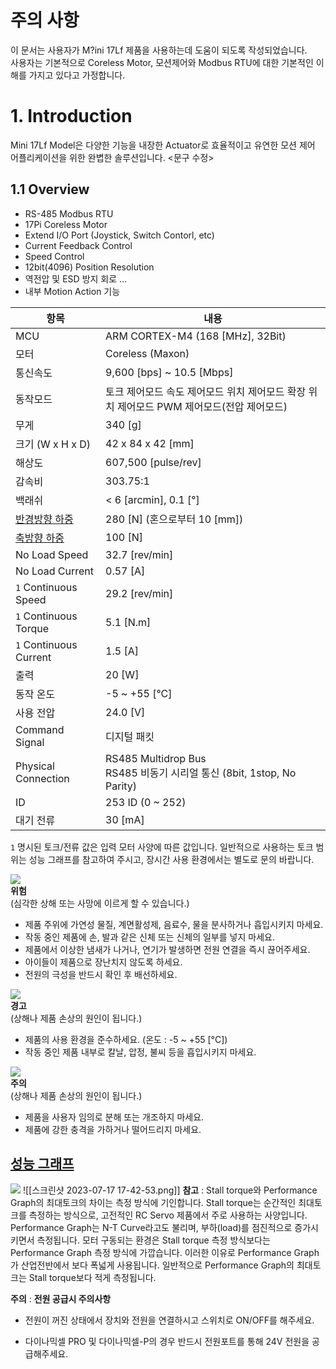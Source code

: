 # 주의 사항
이 문서는 사용자가 M?ini 17Lf 제품을 사용하는데 도움이 되도록 작성되었습니다.   
사용자는 기본적으로 Coreless Motor, 모션제어와 Modbus RTU에 대한 기본적인 이해를 가지고 있다고 가정합니다.  

# 1. Introduction
Mini 17Lf Model은 다양한 기능을 내장한 Actuator로 효율적이고 유연한 모션 제어 어플리케이션을 위한 완볍한 솔루션입니다. <문구 수정>
## 1.1 Overview
- RS-485 Modbus RTU
- 17Pi Coreless Motor
- Extend I/O Port (Joystick, Switch Contorl, etc)
- Current Feedback Control
- Speed Control
- 12bit(4096) Position Resolution
- 역전압 및 ESD 방지 회로 ...
- 내부 Motion Action 기능

|항목|내용|
|---|---|
|MCU|ARM CORTEX-M4 (168 [MHz], 32Bit)|
|모터|Coreless (Maxon)|
|통신속도|9,600 [bps] ~ 10.5 [Mbps]|
|동작모드|토크 제어모드  속도 제어모드  위치 제어모드  확장 위치 제어모드  PWM 제어모드(전압 제어모드)|
|무게|340 [g]|
|크기 (W x H x D)|42 x 84 x 42 [mm]|
|해상도|607,500 [pulse/rev]|
|감속비|303.75:1|
|백래쉬|< 6 [arcmin], 0.1 [°]|
|[반경방향 하중](https://emanual.robotis.com/assets/images/dxl/axial_radial_load_pro.png)|280 [N] (혼으로부터 10 [mm])|
|[축방향 하중](https://emanual.robotis.com/assets/images/dxl/axial_radial_load_pro.png)|100 [N]|
|No Load Speed|32.7 [rev/min]|
|No Load Current|0.57 [A]|
|`1` Continuous Speed|29.2 [rev/min]|
|`1` Continuous Torque|5.1 [N.m]|
|`1` Continuous Current|1.5 [A]|
|출력|20 [W]|
|동작 온도|-5 ~ +55 [°C]|
|사용 전압|24.0 [V]|
|Command Signal|디지털 패킷|
|Physical Connection|RS485 Multidrop Bus  <br>RS485 비동기 시리얼 통신 (8bit, 1stop, No Parity)|
|ID|253 ID (0 ~ 252)|
|대기 전류|30 [mA]|

`1` 명시된 토크/전류 값은 입력 모터 사양에 따른 값입니다. 일반적으로 사용하는 토크 범위는 성능 그래프를 참고하여 주시고, 장시간 사용 환경에서는 별도로 문의 바랍니다.

![](https://emanual.robotis.com/assets/images/icon_warning.png)  
**위험**  
(심각한 상해 또는 사망에 이르게 할 수 있습니다.)

- 제품 주위에 가연성 물질, 계면활성제, 음료수, 물을 분사하거나 흡입시키지 마세요.
- 작동 중인 제품에 손, 발과 같은 신체 또는 신체의 일부를 넣지 마세요.
- 제품에서 이상한 냄새가 나거나, 연기가 발생하면 전원 연결을 즉시 끊어주세요.
- 아이들이 제품으로 장난치지 않도록 하세요.
- 전원의 극성을 반드시 확인 후 배선하세요.

![](https://emanual.robotis.com/assets/images/icon_warning.png)  
**경고**  
(상해나 제품 손상의 원인이 됩니다.)

- 제품의 사용 환경을 준수하세요. (온도 : -5 ~ +55 [°C])
- 작동 중인 제품 내부로 칼날, 압정, 불씨 등을 흡입시키지 마세요.

![](https://emanual.robotis.com/assets/images/icon_warning.png)  
**주의**  
(상해나 제품 손상의 원인이 됩니다.)

- 제품을 사용자 임의로 분해 또는 개조하지 마세요.
- 제품에 강한 충격을 가하거나 떨어드리지 마세요.
## [성능 그래프](https://emanual.robotis.com/docs/kr/dxl/p/ph42-020-s300-r/#%EC%84%B1%EB%8A%A5-%EA%B7%B8%EB%9E%98%ED%94%84)[](https://emanual.robotis.com/docs/kr/dxl/p/ph42-020-s300-r/#%EC%84%B1%EB%8A%A5-%EA%B7%B8%EB%9E%98%ED%94%84)

![](https://emanual.robotis.com/assets/images/dxl/pro/h42-20-s300-r_performance_graph_2.jpg)
![[스크린샷 2023-07-17 17-42-53.png]]
**참고** : Stall torque와 Performance Graph의 최대토크의 차이는 측정 방식에 기인합니다. Stall torque는 순간적인 최대토크를 측정하는 방식으로, 고전적인 RC Servo 제품에서 주로 사용하는 사양입니다. Performance Graph는 N-T Curve라고도 불리며, 부하(load)를 점진적으로 증가시키면서 측정됩니다. 모터 구동되는 환경은 Stall torque 측정 방식보다는 Performance Graph 측정 방식에 가깝습니다. 이러한 이유로 Performance Graph가 산업전반에서 보다 폭넓게 사용됩니다. 일반적으로 Performance Graph의 최대토크는 Stall torque보다 적게 측정됩니다.

**주의** : **전원 공급시 주의사항**

- 전원이 꺼진 상태에서 장치와 전원을 연결하시고 스위치로 ON/OFF를 해주세요.
    
- 다이나믹셀 PRO 및 다이나믹셀-P의 경우 반드시 전원포트를 통해 24V 전원을 공급해주세요.
    

